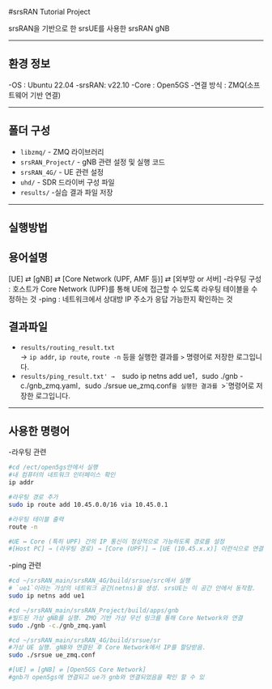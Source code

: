 #srsRAN Tutorial Project

srsRAN을 기반으로 한 srsUE를 사용한 srsRAN gNB

-----

## 환경 정보
-OS : Ubuntu 22.04
-srsRAN: v22.10
-Core : Open5GS
-연결 방식 : ZMQ(소프트웨어 기반 연결)

-----

## 폴더 구성
- `libzmq/` - ZMQ 라이브러리
- `srsRAN_Project/` - gNB 관련 설정 및 실행 코드
- `srsRAN_4G/` - UE 관련 설정
- `uhd/` - SDR 드라이버 구성 파일
- `results/` -실습 결과 파일 저장

-----

## 실행방법

## 용어설명
[UE] ⇄ [gNB] ⇄ [Core Network (UPF, AMF 등)] ⇄ [외부망 or 서버]
-라우팅 구성 : 호스트가 Core Network (UPF)를 통해 UE에 접근할 수 있도록 라우팅 테이블을 수정하는 것
-ping :  네트워크에서 상대방 IP 주소가 응답 가능한지 확인하는 것

## 결과파일

- `results/routing_result.txt`  
→ `ip addr`, `ip route`, `route -n` 등을 실행한 결과를 `>` 명령어로 저장한 로그입니다.
- `results/ping_result.txt'
→  `sudo ip netns add ue1`, `sudo ./gnb -c./gnb_zmq.yaml`, `sudo ./srsue ue_zmq.conf`을 실행한 결과를 `>`명령어로 저장한 로그입니다.

-----

## 사용한 명령어
-라우팅 관련
```bash
#cd /ect/open5gs안에서 실행
#내 컴퓨터의 네트워크 인터페이스 확인
ip addr

#라우팅 경로 추가
sudo ip route add 10.45.0.0/16 via 10.45.0.1

#라우팅 테이블 출력
route -n

#UE ↔ Core (특히 UPF) 간의 IP 통신이 정상적으로 가능하도록 경로를 설정
#[Host PC] → (라우팅 경로) → [Core (UPF)] → [UE (10.45.x.x)] 이런식으로 연결

```
-ping 관련
```bash
#cd ~/srsRAN_main/srsRAN_4G/build/srsue/src에서 실행
# `ue1`이라는 가상의 네트워크 공간(netns)을 생성. srsUE는 이 공간 안에서 동작함.
sudo ip netns add ue1

#cd ~/srsRAN_main/srsRAN_Project/build/apps/gnb
#빌드된 가상 gNB를 실행. ZMQ 기반 가상 무선 링크를 통해 Core Network와 연결
sudo ./gnb -c./gnb_zmq.yaml

#cd ~/srsRAN_main/srsRAN_4G/build/srsue/sr
#가상 UE 실행. gNB와 연결된 후 Core Network에서 IP를 할당받음.
sudo ./srsue ue_zmq.conf

#[UE] ⇄ [gNB] ⇄ [Open5GS Core Network]
#gnb가 open5gs에 연결되고 ue가 gnb와 연결되었음을 확인 할 수 있
```


